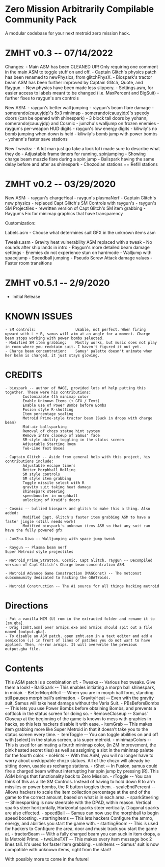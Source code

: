 # Zero Mission Arbitrarily Compilable Community Pack
A modular codebase for your next metroid zero mission hack.

ZMHT v0.3 -- 07/14/2022
=============
Changes:
	- Main ASM has been CLEANED UP! Only requiring one comment in the main ASM to toggle stuff on and off.
	- Captain Glitch's physics patch has been renamed to newPhysics, from glitchPhysX.
	- Biospark's tractor beam ASM has been further improved by Captain Glitch, Quote, and Raygun.
	- New physics have been made less slippery.
	- Settings.asm, for easier access to labels meant to be changed (i.e. MaxPercent and BigSuit)
	- further fixes to raygun's sm controls

New ASM:
	- raygun's better wall jumping
	- raygun's beam flare damage
	- somerando(cauuyjdp)'s 5x3 minimap
	- somerando(cauuyjdp)'s speedy doors (can be opened with shinespark)
	- 3 block tall doors by yohann, somerando(cauuyjdp) and Cosmic
	- jumzhu's walljump on frozen enemies
	- raygun's per-weapon HUD digits
	- raygun's low energy digits
	- kiliwily's no bomb jumping when down is held
	- kiliwily's bomb jump with power bombs
	- yohann's faster save stations

New Tweaks:
	- A lot man just go take a look lol i made sure to describe what they do
	- Adjustable frame timers for running, spinjumping
	- Showing charge beam muzzle flare during a spin jump
	- Ballspark having the same delay before and after as shinespark
	- Chozodian stations == Refill stations

ZMHT v0.2 -- 03/29/2020
=============

New ASM:
	- raygun's chargeHeal
	- raygun's plasmaNerf
	- Captain Glitch's new physics
	- replaced Capt Glitch's SM Controls with raygun's
	- raygun's SM Projectiles
	- rewritten version of Capt Glitch's SM item grabbing
	- Raygun's Fix for minimap graphics that have transparency

Customization:

Labels.asm
	- Choose what determines suit GFX in the unknown items asm

Tweaks.asm
	- Gravity heat vulnerability ASM replaced with a tweak
	- No sounds after ship lands in intro
	- Raygun's more detailed beam damage settings
	- Enemies do not experience stun on hardmode
	- Walljump with spacejump
	- Speedball jumping
	- Pseudo Screw Attack damage values
	- Faster room transitions

ZMHT v0.5.1 -- 2/9/2020
=============
-	Initial Release

# KNOWN ISSUES
	- SM controls: 				    Usable, not perfect. When firing upward with L + R, samus will aim at an angle for a moment. Charge beam stops working with power bombs selected.
	- Modified SM item grabbing: 	Mostly works, but music does not play in room where you reobtain suit. I haven't figured it out yet.
	- Charge beam concentration: 	Samus' palette doesn't animate when her beam is charged, it just stays glowing.

# CREDITS
	- biospark -- author of MAGE, provided lots of help putting this together. These were his contributions:
			Customizable 4th minimap color
			Enable Unknown Items (+ GFX / Text)
			Enable use of Power Bombs before Bombs
			Fusion style R-shotting
			Item percentage scaling
			Metroid Prime-style tractor beam (Suck in drops with charge beam)
			Mid-air ballsparking
			Removal of chozo statue hint system
			Remove intro closeup of Samus' face
			SM-style ability toggling in the status screen
			Adjustable Starting Room
			Two-Line Text Boxes
	
	- Captain Glitch -- Aside from general help with this project, his contributions include:
			Adjustable escape timers
			Better Morphball Rolling
			SM style controls
			SM style item grabbing
			Toggle missile select with R
			gravity suit taking heat damage
			shinespark steering
			speedbooster in morphball
			unlocking of Kraid's doors
			
	- Cosmic -- bullied biospark and glitch to make this a thing. Also added:
			Modified Capt. Glitch's faster item grabbing ASM to have a faster jingle (still needs work)
			Modified biospark's unknown items ASM so that any suit can have the fully powered gfx
			
	- JumZhu.Diwa -- Walljumping with space jump tweak
	
	- Raygun -- Plasma beam nerf
	Super Metroid style projectiles
	
	- Metroid_Prime_Stratton, Cosmic, Capt Glitch, raygun -- Decompiled version of Capt Glitch's Charge beam concentration ASM.
	
	- Metroid Advance Game Construction (MAGConst) -- The metconst subcommunity dedicated to hacking the GBATroids.
	
	- Metroid Construction -- The #1 source for all things hacking metroid

# Directions
	- Put a vanilla MZM (U) rom in the extracted folder and rename it to [zm.gba].  
	- Drag [zmht.asm] over armips.exe and armips should spit out a file named [output.gba].
	- To disable an ASM patch, open zmht.asm in a text editor and add a semicolon (;) in front of lines of patches you do not want to have applied. Then, re-run armips. It will overwrite the previous output.gba file.

# Contents
This ASM patch is a combination of:
	- Tweaks -- Various hex tweaks. Give them a look!
	- BallSpark -- This enables initiating a morph ball shinespark, in midair.
	- BetterMorphRoll -- When you are in morph ball form, standing still pauses morph ball's animation.
	- GravityHeat -- Even with the gravity suit, Samus will take heat damage without the Varia Suit.
	- PBsBeforeBombs -- This lets you use Power Bombs before obtaining Bombs, and prevents a softlock in the status screen for doing so.
	- RemoveCloseup -- Samus' Closeup at the beginning of the game is known to mess with graphics in hacks, so this lets hackers disable it with ease.
	- itemGrab -- This makes item grabbing more like Super Metroid in that it doesn't take you to the status screen every time.
	- itemToggle -- You can toggle abilities on and off with [select] in the status screen, a la super metroid.
	- minimapColors -- This is used for animating a fourth minimap color, (in ZM Improvement, the pink heated secret tiles) as well as assigning a slot in the minimap palette for the fourth color.
	- noHints -- With this ASM, you will no longer have to worry about unskippable chozo statues. All of the chozo will already be sitting down, usable as recharge stations.
	- rShot -- In Fusion, samus could fire a charged beam without interrupting her spin jump by pressing [R]. This ASM brings that functionality back to Zero Mission.
	- rToggle -- You can think of this as a lite SM Controls. Instead of having to hold down R to arm missiles or power bombs, the R button toggles them.
	- scaleEndPercent -- Allows hackers to scale the item collection percentage at the end of the game to the correct amount, based on what is in each area.
	- sparkSteering -- Shinesparking is now steerable with the DPAD, within reason. Vertical sparks steer horizontally, Horizontal sparks steer vertically. Diagonal sparks are also effected.
	- speedBall -- Samus can now use the morphball to begin speed boosting.
	- startingItems -- This lets hackers Configure the ammo, energy, and abilities you start the game with.
	- startingRoom -- This is used for hackers to Configure the area, door and music track you start the game at.
	- tractorBeam -- With a fully charged beam you can suck in item drops, a la Metroid Prime.
	- twoLineTXT -- This makes every item message box 2 lines tall. It's used for faster item grabbing.
	- unkItems -- Samus' suit is now compatible with unknown items, right from the start!

With possibly more to come in the future!